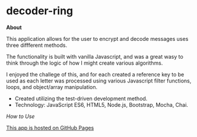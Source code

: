 # decoder-ring

**About**

This application allows for the user to encrypt and decode messages uses three diffferent methods.

The functionality is built with vanilla Javascript, and was a great wasy to think through the logic of how I might create various algorithms.

I enjoyed the challege of this, and for each created a reference key to be used as each letter was processed using various Javascript filter functions, loops, and object/array manipulation.

- Created utilizing the test-driven development method.
- Technology: JavaScript ES6, HTML5, Node.js, Bootstrap, Mocha, Chai.

*How to Use*

[This app is hosted on GitHub Pages](https://mbocianski.github.io/decoder-ring/)
